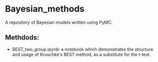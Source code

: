 # Bayesian_methods
A repository of Bayesian models written using PyMC.

## Methdods:

- BEST_two_group.ipynb: a notebook which demonstrates the structure and usage of Kruschke's BEST method, as a substitute for the t-test.

